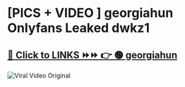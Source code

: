 
 # [PICS + VIDEO ] georgiahun Onlyfans Leaked dwkz1

## <h2><a href="https://clipsfans.com/georgiahun&ref=git">🔗 Click to LINKS ⏩⏩ 👉 🟢 georgiahun </a></h2>

<a href="https://clipsfans.com/georgiahun&ref=git" rel="nofollow" data-target="animated-image.originalLink"><img src="https://i.ibb.co.com/xMMVF88/686577567.gif" alt="Viral Video Original" style="max-width: 100%; display: inline-block;" data-target="animated-image.originalImage"></a>

